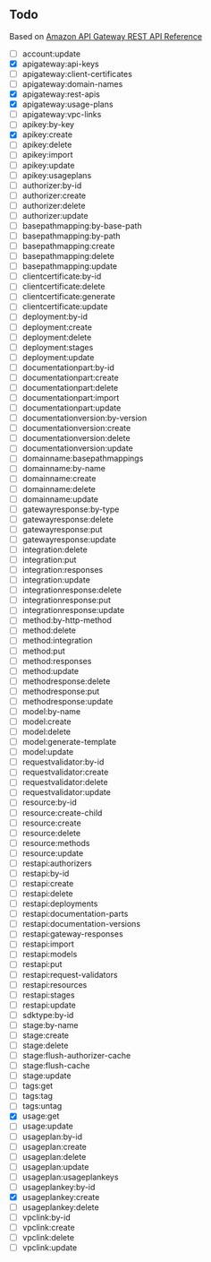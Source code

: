 ## Todo

Based on [Amazon API Gateway REST API Reference](https://docs.aws.amazon.com/apigateway/api-reference/link-relation/)

- [ ] account:update
- [x] apigateway:api-keys
- [ ] apigateway:client-certificates
- [ ] apigateway:domain-names
- [x] apigateway:rest-apis
- [x] apigateway:usage-plans
- [ ] apigateway:vpc-links
- [ ] apikey:by-key
- [x] apikey:create
- [ ] apikey:delete
- [ ] apikey:import
- [ ] apikey:update
- [ ] apikey:usageplans
- [ ] authorizer:by-id
- [ ] authorizer:create
- [ ] authorizer:delete
- [ ] authorizer:update
- [ ] basepathmapping:by-base-path
- [ ] basepathmapping:by-path
- [ ] basepathmapping:create
- [ ] basepathmapping:delete
- [ ] basepathmapping:update
- [ ] clientcertificate:by-id
- [ ] clientcertificate:delete
- [ ] clientcertificate:generate
- [ ] clientcertificate:update
- [ ] deployment:by-id
- [ ] deployment:create
- [ ] deployment:delete
- [ ] deployment:stages
- [ ] deployment:update
- [ ] documentationpart:by-id
- [ ] documentationpart:create
- [ ] documentationpart:delete
- [ ] documentationpart:import
- [ ] documentationpart:update
- [ ] documentationversion:by-version
- [ ] documentationversion:create
- [ ] documentationversion:delete
- [ ] documentationversion:update
- [ ] domainname:basepathmappings
- [ ] domainname:by-name
- [ ] domainname:create
- [ ] domainname:delete
- [ ] domainname:update
- [ ] gatewayresponse:by-type
- [ ] gatewayresponse:delete
- [ ] gatewayresponse:put
- [ ] gatewayresponse:update
- [ ] integration:delete
- [ ] integration:put
- [ ] integration:responses
- [ ] integration:update
- [ ] integrationresponse:delete
- [ ] integrationresponse:put
- [ ] integrationresponse:update
- [ ] method:by-http-method
- [ ] method:delete
- [ ] method:integration
- [ ] method:put
- [ ] method:responses
- [ ] method:update
- [ ] methodresponse:delete
- [ ] methodresponse:put
- [ ] methodresponse:update
- [ ] model:by-name
- [ ] model:create
- [ ] model:delete
- [ ] model:generate-template
- [ ] model:update
- [ ] requestvalidator:by-id
- [ ] requestvalidator:create
- [ ] requestvalidator:delete
- [ ] requestvalidator:update
- [ ] resource:by-id
- [ ] resource:create-child
- [ ] resource:create
- [ ] resource:delete
- [ ] resource:methods
- [ ] resource:update
- [ ] restapi:authorizers
- [ ] restapi:by-id
- [ ] restapi:create
- [ ] restapi:delete
- [ ] restapi:deployments
- [ ] restapi:documentation-parts
- [ ] restapi:documentation-versions
- [ ] restapi:gateway-responses
- [ ] restapi:import
- [ ] restapi:models
- [ ] restapi:put
- [ ] restapi:request-validators
- [ ] restapi:resources
- [ ] restapi:stages
- [ ] restapi:update
- [ ] sdktype:by-id
- [ ] stage:by-name
- [ ] stage:create
- [ ] stage:delete
- [ ] stage:flush-authorizer-cache
- [ ] stage:flush-cache
- [ ] stage:update
- [ ] tags:get
- [ ] tags:tag
- [ ] tags:untag
- [x] usage:get
- [ ] usage:update
- [ ] usageplan:by-id
- [ ] usageplan:create
- [ ] usageplan:delete
- [ ] usageplan:update
- [ ] usageplan:usageplankeys
- [ ] usageplankey:by-id
- [x] usageplankey:create
- [ ] usageplankey:delete
- [ ] vpclink:by-id
- [ ] vpclink:create
- [ ] vpclink:delete
- [ ] vpclink:update
